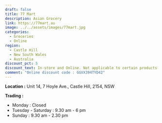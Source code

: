 ```yaml
---
draft: false
title: 77 Mart
description: Asian Grocery
link: https://77mart.au
image: ../../assets/images/77mart.jpg
categories:
  - Groceries
  - Online
region:
  - Castle Hill
  - New South Wales
  - Australia
discount_pct: 5
discount_text: In-store and Online. Not applicable to certain products and specials
comment: "Online discount code : GGVX394TYD42"
---
```

**Location :** Unit 14, 7 Hoyle Ave., Castle Hill, 2154, NSW

**Trading :**

* Monday : Closed
* Tuesday - Saturday : 9.30 am - 6 pm
* Sunday : 9.30 am - 2.30 pm
